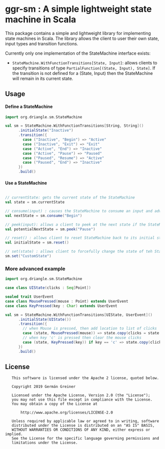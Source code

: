 # ggr-sm : A simple lightweight state machine in Scala

This package contains a simple and lightweight library for implementing state machines in Scala.
The library allows the client to user their own state, input types and transition functions.

Currently only one implementation of the StateMachine interface exists:
- `StateMachine.WithFunctionTransitions[State, Input]`: allows clients to specify transitions of type `PartialFunction[(State, Input), State]`. 
   If the transition is not defined for a (State, Input) then the StateMachine will remain in its current state.

## Usage


#### Define a StateMachine

```scala
import org.driangle.sm.StateMachine

val sm = StateMachine.WithFunctionTransitions[String, String]()
      .initialState("Inactive")
      .transition({
        case ("Inactive", "Begin") => "Active"
        case ("Inactive", "Exit") => "Exit"
        case ("Active", "End") => "Inactive"
        case ("Active", "Pause") => "Paused"
        case ("Paused", "Resume") => "Active"
        case ("Paused", "End") => "Inactive"
      })
      .build()
```
#### Use a StateMachine

```scala

// currentState: gets the current state of the StateMachine
val state = sm.currentState 

// consume(input) : causes the StateMachine to consume an input and advance to the next state according to its transition function
val nextState = sm.consume("Begin") 

// peek(input): allows a client to peek at the next state if the StateMachine were to consume the given input.
val potentialNextState = sm.peek("Pause")

// reset() : allows client to reset StateMachine back to its initial state
val initialState = sm.reset()

// set(state) : allows client to forcefully change the state of teh StateMachine
sm.set("CustomState")
```

### More advanced example
```scala
import org.driangle.sm.StateMachine

case class UIState(clicks : Seq[Point])

sealed trait UserEvent
case class MousePressed(mouse : Point) extends UserEvent
case class KeyPressed(key : Char) extends UserEvent

val sm = StateMachine.WithFunctionTransitions[UIState, UserEvent]()
      .initialState(UIState())
      .transition({
        // when Mouse is pressed, then add location to list of clicks
        case (state, MousePressed(mouse)) => state.copy(clicks = state.clicks :+ mouse)
        // when key 'c' is pressed then clear the mouse clicks
        case (state, KeyPressed(key)) if key == 'c' => state.copy(clicks = List.empty)
      })
      .build()
```

## License
```
   This software is licensed under the Apache 2 license, quoted below.

   Copyright 2019 Germán Greiner

   Licensed under the Apache License, Version 2.0 (the "License");
   you may not use this file except in compliance with the License.
   You may obtain a copy of the License at

       http://www.apache.org/licenses/LICENSE-2.0

   Unless required by applicable law or agreed to in writing, software
   distributed under the License is distributed on an "AS IS" BASIS,
   WITHOUT WARRANTIES OR CONDITIONS OF ANY KIND, either express or implied.
   See the License for the specific language governing permissions and
   limitations under the License.
```